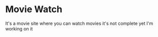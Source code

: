 # Movie Watch
It's a movie site where you can watch movies it's not complete yet I'm working on it

